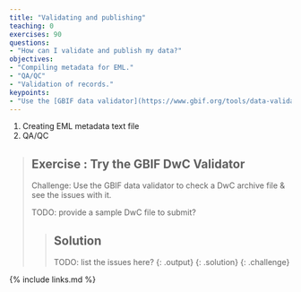 ```yaml
---
title: "Validating and publishing"
teaching: 0
exercises: 90
questions:
- "How can I validate and publish my data?"
objectives:
- "Compiling metadata for EML."
- "QA/QC"
- "Validation of records."
keypoints:
- "Use the [GBIF data validator](https://www.gbif.org/tools/data-validator) to check your DwC archives & `.csv` files."
---
```


1. Creating EML metadata text file
2. QA/QC


> ## Exercise : Try the GBIF DwC Validator
> 
> Challenge: Use the GBIF data validator to check a DwC archive file & see the issues with it.
> 
> TODO: provide a sample DwC file to submit?
>
> > ## Solution
> > TODO: list the issues here?
> > {: .output}
> {: .solution}
{: .challenge}


{% include links.md %}

